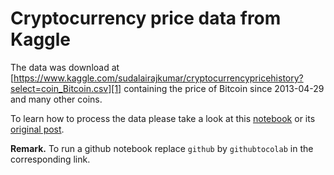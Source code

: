 # Cryptocurrency price data from Kaggle

The data was download at [https://www.kaggle.com/sudalairajkumar/cryptocurrencypricehistory?select=coin_Bitcoin.csv][1]
containing the price of Bitcoin since 2013-04-29 and many other coins.

To learn how to process the data please take a look at this [notebook][3] or its [original post][2].

**Remark.** To run a github notebook replace `github` by `githubtocolab` in the corresponding link.


[1]: https://www.kaggle.com/sudalairajkumar/cryptocurrencypricehistory?select=coin_Bitcoin.csv
[2]: https://deepnote.com/@Frequentist-Statistics/Predicting-the-closing-price-of-Bitcoin-using-Multiple-Regression--L4yeXj9R-mQOzrx3M0pXA
[3]: https://github.com/Tran-Thu-Le/share/blob/main/Time_Series/bitcoin_multi_regression.ipynb
